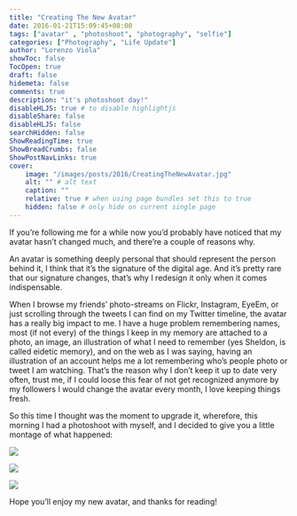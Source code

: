 ```yaml
---
title: "Creating The New Avatar"
date: 2016-01-21T15:09:45+08:00
tags: ["avatar" , "photoshoot", "photography", "selfie"]
categories: ["Photography", "Life Update"]
author: "Lorenzo Viola"
showToc: false
TocOpen: true
draft: false
hidemeta: false
comments: true
description: "it's photoshoot day!"
disableHLJS: true # to disable highlightjs
disableShare: false
disableHLJS: false
searchHidden: false
ShowReadingTime: true
ShowBreadCrumbs: false
ShowPostNavLinks: true
cover:
    image: "/images/posts/2016/CreatingTheNewAvatar.jpg"
    alt: "" # alt text
    caption: ""
    relative: true # when using page bundles set this to true
    hidden: false # only hide on current single page
---
```

If you’re following me for a while now you’d probably have noticed that my avatar hasn’t changed much, and there’re a couple of reasons why.

An avatar is something deeply personal that should represent the person behind it, I think that it’s the signature of the digital age.
And it’s pretty rare that our signature changes, that’s why I redesign it only when it comes indispensable.

When I browse my friends’ photo-streams on Flickr, Instagram, EyeEm, or just scrolling through the tweets I can find on my Twitter timeline, the avatar has a really big impact to me.
I have a huge problem remembering names, most (if not every) of the things I keep in my memory are attached to a photo, an image, an illustration of what I need to remember (yes Sheldon, is called eidetic memory), and on the web as I was saying, having an illustration of an account helps me a lot remembering who’s people photo or tweet I am watching.
That’s the reason why I don’t keep it up to date very often, trust me, if I could loose this fear of not get recognized anymore by my followers I would change the avatar every month, I love keeping things fresh.

So this time I thought was the moment to upgrade it, wherefore, this morning I had a photoshoot with myself, and I decided to give you a little montage of what happened:

![](/images/posts/2016/CreatingTheNewAvatar2.jpg#center)

![](/images/posts/2016/CreatingTheNewAvatar3.jpg#center)

![](/images/posts/2016/CreatingTheNewAvatar4.jpg#center)

Hope you’ll enjoy my new avatar, and thanks for reading!